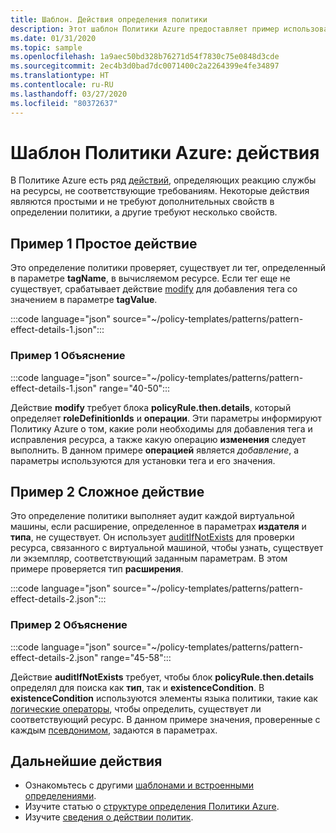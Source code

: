 ```yaml
---
title: Шаблон. Действия определения политики
description: Этот шаблон Политики Azure предоставляет пример использования разных действий с помощью определения политики.
ms.date: 01/31/2020
ms.topic: sample
ms.openlocfilehash: 1a9aec50bd328b76271d54f7830c75e0848d3cde
ms.sourcegitcommit: 2ec4b3d0bad7dc0071400c2a2264399e4fe34897
ms.translationtype: HT
ms.contentlocale: ru-RU
ms.lasthandoff: 03/27/2020
ms.locfileid: "80372637"
---
```

# <a name="azure-policy-pattern-effects"></a>Шаблон Политики Azure: действия

В Политике Azure есть ряд [действий](../concepts/effects.md), определяющих реакцию службы на ресурсы, не соответствующие требованиям. Некоторые действия являются простыми и не требуют дополнительных свойств в определении политики, а другие требуют несколько свойств.

## <a name="sample-1-simple-effect"></a>Пример 1 Простое действие

Это определение политики проверяет, существует ли тег, определенный в параметре **tagName**, в вычисляемом ресурсе. Если тег еще не существует, срабатывает действие [modify](../concepts/effects.md#modify) для добавления тега со значением в параметре **tagValue**.

:::code language="json" source="~/policy-templates/patterns/pattern-effect-details-1.json":::

### <a name="sample-1-explanation"></a>Пример 1 Объяснение

:::code language="json" source="~/policy-templates/patterns/pattern-effect-details-1.json" range="40-50":::

Действие **modify** требует блока **policyRule.then.details**, который определяет **roleDefinitionIds** и **операции**. Эти параметры информируют Политику Azure о том, какие роли необходимы для добавления тега и исправления ресурса, а также какую операцию **изменения** следует выполнить. В данном примере **операцией** является _добавление_, а параметры используются для установки тега и его значения.

## <a name="sample-2-complex-effect"></a>Пример 2 Сложное действие

Это определение политики выполняет аудит каждой виртуальной машины, если расширение, определенное в параметрах **издателя** и **типа**, не существует. Он использует [auditIfNotExists](../concepts/effects.md#auditifnotexists) для проверки ресурса, связанного с виртуальной машиной, чтобы узнать, существует ли экземпляр, соответствующий заданным параметрам. В этом примере проверяется тип **расширения**.

:::code language="json" source="~/policy-templates/patterns/pattern-effect-details-2.json":::

### <a name="sample-2-explanation"></a>Пример 2 Объяснение

:::code language="json" source="~/policy-templates/patterns/pattern-effect-details-2.json" range="45-58":::

Действие **auditIfNotExists** требует, чтобы блок **policyRule.then.details** определял для поиска как **тип**, так и **existenceCondition**. В **existenceCondition** используются элементы языка политики, такие как [логические операторы](../concepts/definition-structure.md#logical-operators), чтобы определить, существует ли соответствующий ресурс. В данном примере значения, проверенные с каждым [псевдонимом](../concepts/definition-structure.md#aliases), задаются в параметрах.

## <a name="next-steps"></a>Дальнейшие действия

- Ознакомьтесь с другими [шаблонами и встроенными определениями](./index.md).
- Изучите статью о [структуре определения Политики Azure](../concepts/definition-structure.md).
- Изучите [сведения о действии политик](../concepts/effects.md).